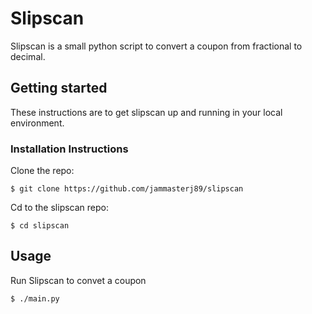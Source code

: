 # Slipscan

Slipscan is a small python script to convert a coupon from fractional to decimal.

## Getting started
These instructions are to get slipscan up and running in your local environment.

### Installation Instructions
Clone the repo:

    $ git clone https://github.com/jammasterj89/slipscan

Cd to the slipscan repo:

    $ cd slipscan

## Usage
Run Slipscan to convet a coupon

    $ ./main.py
